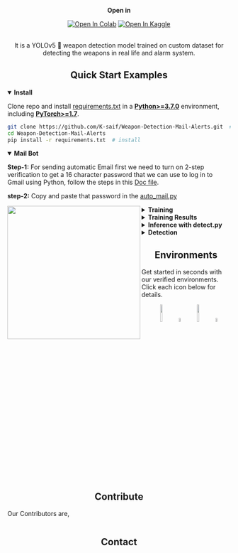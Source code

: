 
<div align="center">


  **Open in**
  <br>
  <div>
    <a href="https://colab.research.google.com/drive/1u9rAhzFOoPc7SD-XDmrhU7Rv0U3lkg7B?usp=share_link"><img src="https://colab.research.google.com/assets/colab-badge.svg" alt="Open In Colab"></a>
    <a href="https://www.kaggle.com/saifkhan04/weapon-detection-mail-alerts"><img src="https://kaggle.com/static/images/open-in-kaggle.svg" alt="Open In Kaggle"></a>
    
  </div>

  <br>
  <p>
   It is a YOLOv5 🚀 weapon detection model trained on custom dataset for detecting the weapons in real life and alarm system.
  </p>

</div>




## <div align="center">Quick Start Examples</div>

<details open>
<summary><strong>Install</strong></summary>

Clone repo and install [requirements.txt](https://github.com/ultralytics/yolov5/blob/master/requirements.txt) in a
[**Python>=3.7.0**](https://www.python.org/) environment, including
[**PyTorch>=1.7**](https://pytorch.org/get-started/locally/).

```bash
git clone https://github.com/K-saif/Weapon-Detection-Mail-Alerts.git  # clone
cd Weapon-Detection-Mail-Alerts
pip install -r requirements.txt  # install
```
</details>

<details open>
<summary><strong>Mail Bot</strong></summary>


**Step-1:**
For sending automatic Email first we need to turn on 2-step verification to get a 16 character password that we can use to log in to Gmail using Python, follow the steps in this [Doc file](https://drive.google.com/file/d/1yLKMochNeVhoaeUE0a09QvECEYpjoBbH/view?usp=share_link).

**step-2:**
Copy and paste that password in the [auto_mail.py](https://github.com/K-saif/Weapon-Detection-Mail-Alerts/blob/bcd0e3f60c66db6210600df0eef02bed06b659f4/auto_mail.py)

<kbd>
<img align="left" width="300" height="300" src="https://user-images.githubusercontent.com/110802306/216804975-514c8388-5537-49bd-b4af-706d57198b3f.png">
</kbd>

</details>


<details>
<summary><strong>Training</strong></summary>
For training, use below command 

```bash
python train.py --img 640 --batch 16 --epochs 30 --data custom_data.yaml --weights '' --cache
```
Note: provide file name and path properly


<kbd>
<img align="left" width="300" height="300" src="https://user-images.githubusercontent.com/110802306/216806567-8c9ff57e-b891-44e8-b527-585b1f019c9e.png">
</kbd>



</details>

<details>
<summary><strong>Training Results</strong></summary>

**Graphs:**

<kbd>
<img width="800" src="https://user-images.githubusercontent.com/110802306/216755099-15837611-b1bc-47af-9a2b-da78716a3fba.png">
</kbd>

**Output:**

<kbd>
<img width="600" src="https://user-images.githubusercontent.com/110802306/216756077-d4a55c94-d15d-4b80-a179-72f89c34ab15.jpg">
</kbd>
</details>


<details>
<summary><strong>Inference with detect.py</strong></summary>

`detect.py` runs inference on a variety of sources and saving results to `runs/detect`.

```bash
python detect.py --source 0  # webcam
                          img.jpg  # image
                          vid.mp4  # video
                          path/  # directory
                          'path/*.jpg'  # glob
                          'https://youtu.be/'  # YouTube
                          'rtsp://abc.com/weapon.mp4'  # RTSP, RTMP, HTTP stream
```
</details>

<details>
<summary><strong>Detection</strong></summary>
For detection, use below command

```bash
python detect.py --weights best.pt --img 640 --conf 0.5 --source image.jpg
```
Note: provide file name and path properly
</details>



## <div align="center">Environments</div>

Get started in seconds with our verified environments. Click each icon below for details.

<div align="center">
  <a href="https://colab.research.google.com/drive/1u9rAhzFOoPc7SD-XDmrhU7Rv0U3lkg7B?usp=share_link">
    <img src="https://github.com/ultralytics/yolov5/releases/download/v1.0/logo-colab-small.png" width="10%" /></a>
  <img src="https://github.com/ultralytics/assets/raw/master/social/logo-transparent.png" width="5%" alt="" />
  <a href="https://www.kaggle.com/saifkhan04/weapon-detection-mail-alerts">
    <img src="https://github.com/ultralytics/yolov5/releases/download/v1.0/logo-kaggle-small.png" width="10%" /></a>
  <img src="https://github.com/ultralytics/assets/raw/master/social/logo-transparent.png" width="5%" alt="" />
</div>


## <div align="center">Contribute</div>

Our Contributors are,

<!-- SVG image from https://opencollective.com/ultralytics/contributors.svg?width=990 -->
<a href="https://github.com/ultralytics/yolov5/graphs/contributors"><img src="" /></a>



## <div align="center">Contact</div>
